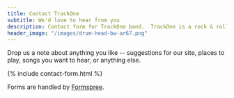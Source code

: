 ```yaml
---
title: Contact TrackOne
subtitle: We'd love to hear from you
description: Contact form for TrackOne band.  TrackOne is a rock & roll band in Central Connecticut playing various covers in their own style.
header_image: "/images/drum-head-bw-ar67.png"
---
```


Drop us a note about anything you like -- suggestions for our site, places to play, songs you want to hear, or anything else.


{% include contact-form.html %}

Forms are handled by [Formspree](https://formspree.io/).
